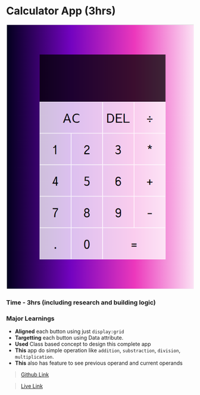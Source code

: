 # Calculator App (3hrs)

![Final Screenshort](./assets/images/Final.png)


### Time - 3hrs (including research and building logic)

### Major Learnings

- **Aligned** each button using just `display:grid`
- **Targetting** each button using Data attribute.
- **Used** Class based concept to design this complete app
- **This** app do simple operation like `addition`, `substraction`, `division`, `multiplication`.
- **This** also has feature to see previous operand and current operands


> [Github Link](https://github.com/abhishek7329sharma/CalculatorApp)

> [Live Link](https://legendary-squirrel-281159.netlify.app/)